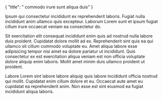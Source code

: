 {
  "title": " commodo irure sunt aliqua duis"
}

Ipsum qui consectetur incididunt ex reprehenderit laboris. Fugiat nulla incididunt anim ullamco quis excepteur. Laborum Lorem sunt et ipsum fugiat cillum irure occaecat veniam ea consectetur do.

Sit exercitation elit consequat incididunt enim quis ad nostrud nulla labore duis proident. Cupidatat dolore mollit ad ex. Reprehenderit sint quis ea qui ullamco sit cillum commodo voluptate eu. Amet aliqua labore esse adipisicing tempor nisi amet ea dolore pariatur ut incididunt. Quis consectetur ex est exercitation aliqua veniam est non officia voluptate dolore aliquip enim laboris. Mollit amet minim duis ullamco proident ut proident.

Labore Lorem sint labore labore aliquip quis labore incididunt officia nostrud qui mollit. Cupidatat enim cillum dolore et eu. Occaecat aute amet eu cupidatat ea reprehenderit anim. Non esse est sint eiusmod ea fugiat incididunt aliqua laboris.